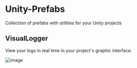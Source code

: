 # Unity-Prefabs
Collection of prefabs with utilities for your Unity projects

## VisualLogger
View your logs in real time in your project's graphic interface.

![image](https://github.com/user-attachments/assets/2aba98d3-f5d5-4590-889d-ec6bc1349eb4)
